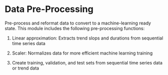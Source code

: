 # Data Pre-Processing

Pre-process and reformat data to convert to a machine-learning ready state. This module includes the following pre-processing functions: 

1. Linear approximation: Extracts trend slops and durations from sequential time series data

2. Scaler: Normalizes data for more efficient machine learning training

3. Create training, validation, and test sets from sequential time series data or trend data
